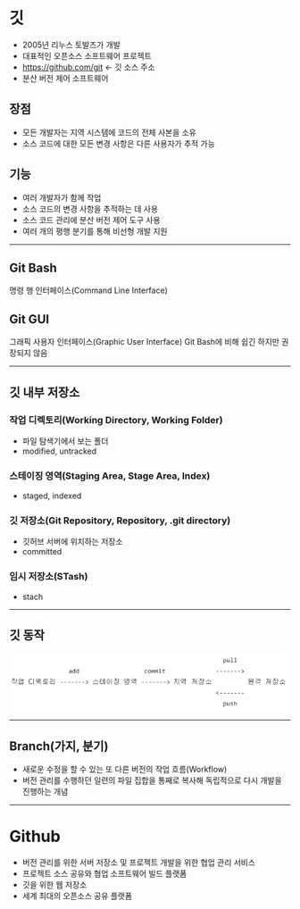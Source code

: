 # 깃 
- 2005년 리누스 토발즈가 개발
- 대표적인 오픈소스 소프트웨어 프로젝트
- https://github.com/git <- 깃 소스 주소
- 분산 버전 제어 소프트웨어

## 장점
- 모든 개발자는 지역 시스템에 코드의 전체 사본을 소유
- 소스 코드에 대한 모든 변경 사항은 다른 사용자가 추적 가능

## 기능
- 여러 개발자가 함께 작업
- 소스 코드의 변경 사항을 추적하는 데 사용
- 소스 코드 관리에 분산 버전 제어 도구 사용
- 여러 개의 평행 분기를 통해 비선형 개발 지원

<hr/>

## Git Bash
명령 행 인터페이스(Command Line Interface)

## Git GUI
그래픽 사용자 인터페이스(Graphic User Interface)
Git Bash에 비해 쉽긴 하지만 권장되지 않음

<hr/>

## 깃 내부 저장소

### 작업 디렉토리(Working Directory, Working Folder)
- 파일 탐색기에서 보는 폴더
- modified, untracked

### 스테이징 영역(Staging Area, Stage Area, Index)
- staged, indexed

### 깃 저장소(Git Repository, Repository, .git directory)
- 깃허브 서버에 위치하는 저장소
- committed

### 임시 저장소(STash)
- stach

<hr/>

## 깃 동작

<img src = "./img/3_1.png"><img/>

<hr/>
                                                           
## Branch(가지, 분기)
- 새로운 수정을 할 수 있는 또 다른 버전의 작업 흐름(Workflow)
- 버전 관리를 수행하던 일련의 파일 집합을 통째로 복사해 독립적으로 다시 개발을 진행하는 개념

<hr/>

# Github
- 버전 관리를 위한 서버 저장소 및 프로젝트 개발을 위한 협업 관리 서비스
- 프로젝트 소스 공유와 협업 소프트웨어 빌드 플랫폼
- 깃을 위한 웹 저장소
- 세계 최대의 오픈소스 공유 플랫폼
